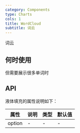 ```yaml
---
category: Components
type: Charts
cols: 1
title: WordCloud
subtitle: 词云
---
```


词云

## 何时使用

但需要展示很多单词时

## API

液体填充的属性说明如下：

| 属性 | 说明 | 类型 | 默认值 |
| --- | --- | --- | --- |
| option | - | - | - |
